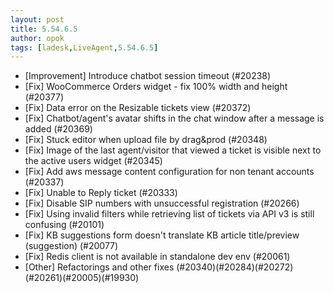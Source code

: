 ```yaml
---
layout: post
title: 5.54.6.5
author: opok
tags: [ladesk,LiveAgent,5.54.6.5]
---
```

- [Improvement] Introduce chatbot session timeout (#20238)
- [Fix] WooCommerce Orders widget - fix 100% width and height (#20377)
- [Fix] Data error on the Resizable tickets view (#20372)
- [Fix] Chatbot/agent's avatar shifts in the chat window after a message is added (#20369)
- [Fix] Stuck editor when upload file by drag&prod (#20348)
- [Fix] Image of the last agent/visitor that viewed a ticket is visible next to the active users widget (#20345)
- [Fix] Add aws message content configuration for non tenant accounts (#20337)
- [Fix] Unable to Reply ticket (#20333)
- [Fix] Disable SIP numbers with unsuccessful registration (#20266)
- [Fix] Using invalid filters while retrieving list of tickets via API v3 is still confusing (#20101)
- [Fix] KB suggestions form doesn't translate KB article title/preview (suggestion) (#20077)
- [Fix] Redis client is not available in standalone dev env (#20061)
- [Other] Refactorings and other fixes (#20340)(#20284)(#20272)(#20261)(#20005)(#19930)